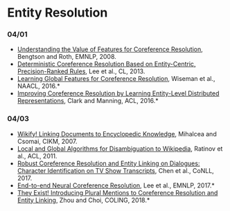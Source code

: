# Entity Resolution

### 04/01

* [Understanding the Value of Features for Coreference Resolution](http://www.aclweb.org/anthology/D08-1031), Bengtson and Roth, EMNLP, 2008.
* [Deterministic Coreference Resolution Based on Entity-Centric, Precision-Ranked Rules](http://aclweb.org/anthology/J13-4004), Lee et al., CL, 2013.
* [Learning Global Features for Coreference Resolution](https://aclweb.org/anthology/N16-1114), Wiseman et al., NAACL, 2016.*
* [Improving Coreference Resolution by Learning Entity-Level Distributed Representations](http://www.aclweb.org/anthology/P16-1061), Clark and Manning, ACL, 2016.*

### 04/03

* [Wikify! Linking Documents to Encyclopedic Knowledge](http://citeseerx.ist.psu.edu/viewdoc/download;jsessionid=C24F0A5ED7498D35122F3DCC5BC499C9?doi=10.1.1.216.8862&rep=rep1&type=pdf), Mihalcea and Csomai, CIKM, 2007.
* [Local and Global Algorithms for Disambiguation to Wikipedia](http://www.aclweb.org/anthology/P11-1138), Ratinov et al., ACL, 2011.
* [Robust Coreference Resolution and Entity Linking on Dialogues: Character Identification on TV Show Transcripts](http://www.aclweb.org/anthology/K17-1023), Chen et al., CoNLL, 2017.
* [End-to-end Neural Coreference Resolution](https://www.aclweb.org/anthology/D17-1018), Lee et al., EMNLP, 2017.*
* [They Exist! Introducing Plural Mentions to Coreference Resolution and Entity Linking](http://aclweb.org/anthology/C18-1003), Zhou and Choi, COLING, 2018.*